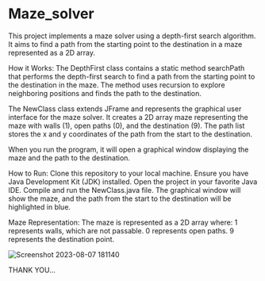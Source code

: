# Maze_solver

This project implements a maze solver using a depth-first search algorithm. It aims to find a path from the starting point to the destination in a maze represented as a 2D array.

How it Works:
The DepthFirst class contains a static method searchPath that performs the depth-first search to find a path from the starting point to the destination in the maze. The method uses recursion to explore neighboring positions and finds the path to the destination.

The NewClass class extends JFrame and represents the graphical user interface for the maze solver. It creates a 2D array maze representing the maze with walls (1), open paths (0), and the destination (9). The path list stores the x and y coordinates of the path from the start to the destination.

When you run the program, it will open a graphical window displaying the maze and the path to the destination.

How to Run:
Clone this repository to your local machine.
Ensure you have Java Development Kit (JDK) installed.
Open the project in your favorite Java IDE.
Compile and run the NewClass.java file.
The graphical window will show the maze, and the path from the start to the destination will be highlighted in blue.

Maze Representation:
The maze is represented as a 2D array where:
1 represents walls, which are not passable.
0 represents open paths.
9 represents the destination point.



![Screenshot 2023-08-07 181140](https://github.com/mavi207/Maze_solver/assets/136497987/94130991-83a4-49d9-9502-d0377d430c08)

THANK YOU...
